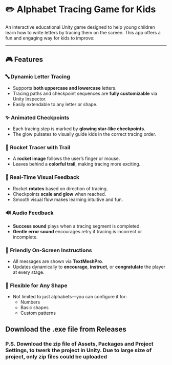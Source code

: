 # ✏️ Alphabet Tracing Game for Kids

An interactive educational Unity game designed to help young children learn how to write letters by tracing them on the screen. This app offers a fun and engaging way for kids to improve:  

---

## 🎮 Features

### 🔤 Dynamic Letter Tracing
- Supports **both uppercase and lowercase** letters.
- Tracing paths and checkpoint sequences are **fully customizable** via Unity Inspector.
- Easily extendable to any letter or shape.

### ✨ Animated Checkpoints
- Each tracing step is marked by **glowing star-like checkpoints**.
- The glow pulsates to visually guide kids in the correct tracing order.

### 🚀 Rocket Tracer with Trail
- A **rocket image** follows the user’s finger or mouse.
- Leaves behind a **colorful trail**, making tracing more exciting.

### 🧠 Real-Time Visual Feedback
- Rocket **rotates** based on direction of tracing.
- Checkpoints **scale and glow** when reached.
- Smooth visual flow makes learning intuitive and fun.

### 🔊 Audio Feedback
- **Success sound** plays when a tracing segment is completed.
- **Gentle error sound** encourages retry if tracing is incorrect or incomplete.

### 📝 Friendly On-Screen Instructions
- All messages are shown via **TextMeshPro**.
- Updates dynamically to **encourage**, **instruct**, or **congratulate** the player at every stage.

### 🧩 Flexible for Any Shape
- Not limited to just alphabets—you can configure it for:
  - Numbers
  - Basic shapes
  - Custom patterns
## Download the .exe file from Releases
### P.S. Download the zip file of Assets, Packages and Project Settings, to twerk the project in Unity. Due to large size of project, only zip files could be uploaded
